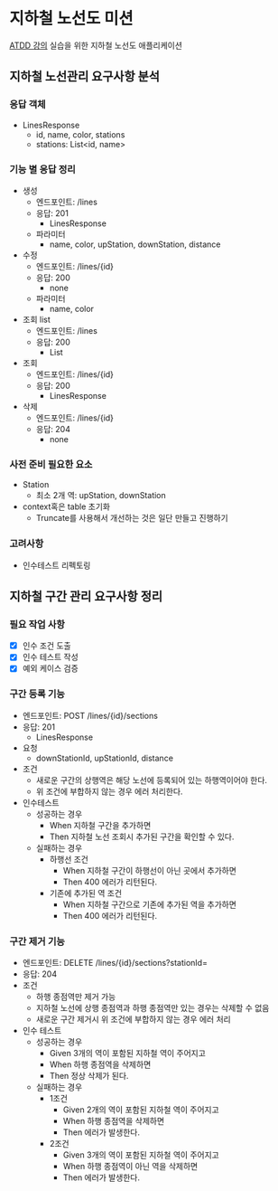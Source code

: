 # 지하철 노선도 미션
[ATDD 강의](https://edu.nextstep.camp/c/R89PYi5H) 실습을 위한 지하철 노선도 애플리케이션

## 지하철 노선관리 요구사항 분석
### 응답 객체
- LinesResponse
    - id, name, color, stations
    - stations: List<id, name>

### 기능 별 응답 정리
- 생성
    - 엔드포인트: /lines
    - 응답: 201
        - LinesResponse
    - 파라미터
        - name, color, upStation, downStation, distance
- 수정
    - 엔드포인트: /lines/{id}
    - 응답: 200
        - none
    - 파라미터
        - name, color
- 조회 list
    - 엔드포인트: /lines
    - 응답: 200
        - List<LinesResponse> 
- 조회
    - 엔드포인트: /lines/{id}
    - 응답: 200
        - LinesResponse
- 삭제
    - 엔드포인트: /lines/{id}
    - 응답: 204
        - none

### 사전 준비 필요한 요소
- Station
    - 최소 2개 역: upStation, downStation
- context혹은 table 초기화
    - Truncate를 사용해서 개선하는 것은 일단 만들고 진행하기

### 고려사항
- 인수테스트 리펙토링

## 지하철 구간 관리 요구사항 정리
### 필요 작업 사항
- [x] 인수 조건 도출
- [x] 인수 테스트 작성
- [x] 예외 케이스 검증

### 구간 등록 기능
- 엔드포인트: POST /lines/{id}/sections
- 응답: 201
    - LinesResponse
- 요청
    - downStationId, upStationId, distance
- 조건
    - 새로운 구간의 상행역은 해당 노선에 등록되어 있는 하행역이어야 한다.
    - 위 조건에 부합하지 않는 경우 에러 처리한다. 
- 인수테스트
    - 성공하는 경우
        - When 지하철 구간을 추가하면
        - Then 지하철 노선 조회시 추가된 구간을 확인할 수 있다.
    - 실패하는 경우
        - 하행선 조건 
            - When 지하철 구간이 하행선이 아닌 곳에서 추가하면
            - Then 400 에러가 리턴된다.
        - 기존에 추가된 역 조건
            - When 지하철 구간으로 기존에 추가된 역을 추가하면
            - Then 400 에러가 리턴된다.
### 구간 제거 기능
- 엔드포인트: DELETE /lines/{id}/sections?stationId=
- 응답: 204
- 조건
    - 하행 종점역만 제거 가능
    - 지하철 노선에 상행 종점역과 하행 종점역만 있는 경우는 삭제할 수 없음
    - 새로운 구간 제거시 위 조건에 부합하지 않는 경우 에러 처리
- 인수 테스트
    - 성공하는 경우
        - Given 3개의 역이 포함된 지하철 역이 주어지고
        - When 하행 종점역을 삭제하면
        - Then 정상 삭제가 된다.
    - 실패하는 경우
        - 1조건
            - Given 2개의 역이 포함된 지하철 역이 주어지고
            - When 하행 종점역을 삭제하면
            - Then 에러가 발생한다.
        - 2조건
            - Given 3개의 역이 포함된 지하철 역이 주어지고
            - When 하행 종점역이 아닌 역을 삭제하면
            - Then 에러가 발생한다.


